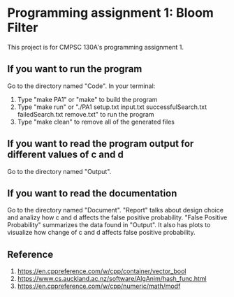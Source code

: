 # Programming assignment 1: Bloom Filter
This project is for CMPSC 130A's programming assignment 1.

## If you want to run the program
Go to the directory named "Code".
In your terminal:
1. Type "make PA1" or "make" to build the program
2. Type "make run" or "./PA1 setup.txt input.txt successfulSearch.txt failedSearch.txt remove.txt" to run the program
3. Type "make clean" to remove all of the generated files

## If you want to read the program output for different values of c and d
Go to the directory named "Output".

## If you want to read the documentation
Go to the directory named "Document".
"Report" talks about design choice and analizy how c and d affects the false positive probability.
"False Positive Probability" summarizes the data found in "Output". It also has plots to visualize how change of c and d affects false positive probability.

## Reference
1. https://en.cppreference.com/w/cpp/container/vector_bool
2. https://www.cs.auckland.ac.nz/software/AlgAnim/hash_func.html
3. https://en.cppreference.com/w/cpp/numeric/math/modf
